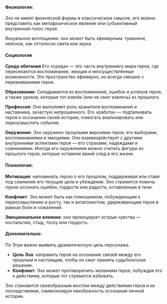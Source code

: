 #### Физиология:

Эхо не имеет физической формы в классическом смысле, его можно представить как метафизическое явление или субъективный внутренний голос героя.

Визуальное воплощение: оно может быть эфемерным: туманное, неясное, как отголосок света или звука.

#### Социология

**Среда обитания**
Его «среда» — это часть внутреннего мира героя, где пересекаются воспоминания, эмоции и неосуществлённые возможности. Это пространство эфемерно, но всегда связано с переживаниями героя.

**Образование**: 
Складывается из воспоминаний, ошибок и успехов героя, а также уроков, которые тот извлёк (или не смог извлечь) из прошлого.

**Профессия**:
Оно выполняет роль хранителя воспоминаний и наставника, зачастую непрошенного. Его «работа» — подталкивать героя к осознанию своей истории, помогать анализировать или переосмыслять события.

**Окружение**:
Эхо окружено прошлыми версиями героя, его выборами, воспоминаниями и эмоциями. Оно взаимодействует с другими внутренними аспектами героя — его страхами, надеждами и сомнениями. Иногда его окружением можно считать фигуры из прошлого героя, которые оставили яркий след в его жизни.
#### Психология:

**Мотивация**: напоминать герою о его прошлом, поддерживая или ставя под сомнение его текущие цели и убеждения. Эхо стремится помочь герою осознать ошибки, гордости или радости, оставленные в тени.

**Конфликт**: Эхо может быть как помощником, побуждающим к переосмыслению и росту, так и антагонистом, удерживающим героя в рамках боли и сожалений.

**Эмоциональное влияние**: оно провоцирует острые чувства — ностальгию, стыд, тоску или гордость.

#### Дополнительно:

По Эгри важно выявить драматическую цель персонажа.

- **Цель Эха**: направить героя на осознание связей между его прошлым и настоящим, чтобы он смог принять судьбоносное решение.
- **Конфликт**: Эхо может противоречить желаниям героя, побуждая его к действиям, которые тот стремится избежать.

Эхо становится своеобразным мостом между действиями героя и их последствиями, символизируя неизбежность осознания личной истории.